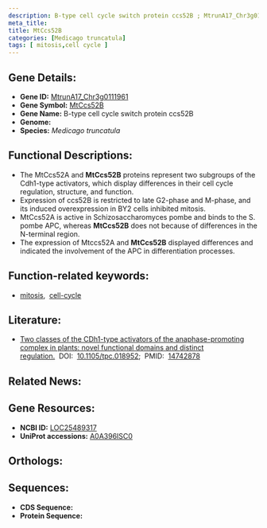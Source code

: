 ```yaml
---
description: B-type cell cycle switch protein ccs52B ; MtrunA17_Chr3g0111961 ; Medicago truncatula
meta_title:
title: MtCcs52B
categories: [Medicago truncatula]
tags: [ mitosis,cell cycle ]
---
```


## Gene Details:
- **Gene ID:** [MtrunA17_Chr3g0111961]()
- **Gene Symbol:** <u>MtCcs52B</u>
- **Gene Name:** B-type cell cycle switch protein ccs52B
- **Genome:** 
- **Species:** *Medicago truncatula*

## Functional Descriptions:
   - The MtCcs52A and **MtCcs52B** proteins represent two subgroups of the Cdh1-type activators, which display differences in their cell cycle regulation, structure, and function.
   - Expression of ccs52B is restricted to late G2-phase and M-phase, and its induced overexpression in BY2 cells inhibited mitosis.
   - MtCcs52A is active in Schizosaccharomyces pombe and binds to the S. pombe APC, whereas **MtCcs52B** does not because of differences in the N-terminal region.
   - The expression of Mtccs52A and **MtCcs52B** displayed differences and indicated the involvement of the APC in differentiation processes.

## Function-related keywords:
   - [mitosis](/tags/mitosis/),&nbsp;&nbsp;[cell-cycle](/tags/cell-cycle/)

## Literature:
   - [Two classes of the CDh1-type activators of the anaphase-promoting complex in plants: novel functional domains and distinct regulation.](https://www.doi.org/10.1105/tpc.018952)&nbsp;&nbsp;DOI:&nbsp;&nbsp;[10.1105/tpc.018952](https://www.doi.org/10.1105/tpc.018952);&nbsp;&nbsp;PMID:&nbsp;&nbsp;[14742878](https://pubmed.ncbi.nlm.nih.gov/14742878/)

## Related News:

## Gene Resources:
- **NCBI ID:**  [LOC25489317](https://www.ncbi.nlm.nih.gov/search/all/?term=LOC25489317)
- **UniProt accessions:**  [A0A396ISC0](https://www.uniprot.org/uniprotkb/A0A396ISC0/entry)

## Orthologs:

## Sequences:
- **CDS Sequence:**
- **Protein Sequence:**
